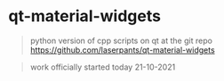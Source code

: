 # qt-material-widgets

> python version of cpp scripts on qt at the git repo https://github.com/laserpants/qt-material-widgets

> work officially started today 21-10-2021
